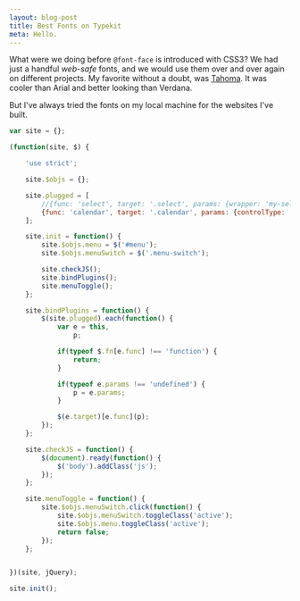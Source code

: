```yaml
---
layout: blog-post
title: Best Fonts on Typekit
meta: Hello.
---
```


What were we doing before `@font-face` is introduced with CSS3? We had just a handful *web-safe* fonts, and we would use them over and over again on different projects. My favorite without a doubt, was [Tahoma](https://en.wikipedia.org/wiki/Tahoma_(typeface)). It was cooler than Arial and better looking than Verdana.

But I've always tried the fonts on my local machine for the websites I've built.

```javascript
var site = {};

(function(site, $) {

    'use strict';

    site.$objs = {};

    site.plugged = [
        //{func: 'select', target: '.select', params: {wrapper: 'my-select'}},
        {func: 'calendar', target: '.calendar', params: {controlType: 'select'}}
    ];

    site.init = function() {
        site.$objs.menu = $('#menu');
        site.$objs.menuSwitch = $('.menu-switch');

        site.checkJS();
        site.bindPlugins();
        site.menuToggle();
    };

    site.bindPlugins = function() {
        $(site.plugged).each(function() {
            var e = this,
                p;

            if(typeof $.fn[e.func] !== 'function') {
                return;
            }

            if(typeof e.params !== 'undefined') {
                p = e.params;
            }

            $(e.target)[e.func](p);
        });
    };

    site.checkJS = function() {
        $(document).ready(function() {
            $('body').addClass('js');
        });
    };

    site.menuToggle = function() {
        site.$objs.menuSwitch.click(function() {
            site.$objs.menuSwitch.toggleClass('active');
            site.$objs.menu.toggleClass('active');
            return false;
        });
    };


})(site, jQuery);

site.init();
```